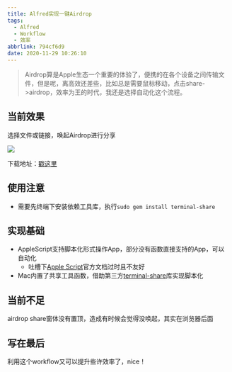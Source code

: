 ```yaml
---
title: Alfred实现一键Airdrop
tags:
  - Alfred
  - Workflow
  - 效率
abbrlink: 794cf6d9
date: 2020-11-29 10:26:10
---
```

> Airdrop算是Apple生态一个重要的体验了，便携的在各个设备之间传输文件，但是呢，离高效还差些，比如总是需要鼠标移动，点击share->airdrop，效率为王的时代，我还是选择自动化这个流程。

## 当前效果

选择文件或链接，唤起Airdrop进行分享

![](https://static.1991421.cn/2020/2020-11-29-102819.gif)


下载地址：[戳这里](https://github.com/alanhg/alfred-workflows/tree/master/airdrop)

## 使用注意
- 需要先终端下安装依赖工具库，执行`sudo gem install terminal-share`

## 实现基础

- AppleScript支持脚本化形式操作App，部分没有函数直接支持的App，可以自动化
	- 吐槽下[Apple Script](https://developer.apple.com/library/archive/documentation/AppleScript/Conceptual/AppleScriptLangGuide/introduction/ASLR_intro.html)官方文档过时且不友好
- Mac内置了共享工具函数，借助第三方[terminal-share](https://github.com/mattt/terminal-share)库实现脚本化


## 当前不足

airdrop share窗体没有置顶，造成有时候会觉得没唤起，其实在浏览器后面

## 写在最后
利用这个workflow又可以提升些许效率了，nice！
